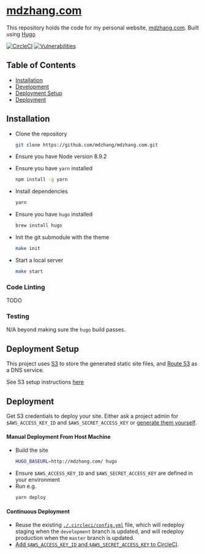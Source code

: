 # [mdzhang.com](http://mdzhang.com)

This repository holds the code for my personal website, [mdzhang.com](http://mdzhang.com). Built using [Hugo](https://gohugo.io/)

[![CircleCI](https://circleci.com/gh/mdzhang/mdzhang.com.svg?style=shield)](https://circleci.com/gh/mdzhang/mdzhang.com)
[![Vulnerabilities](https://snyk.io/test/github/mdzhang/mdzhang.com/badge.svg)](https://snyk.io/test/github/mdzhang/mdzhang.com)

## Table of Contents

* [Installation](#installation)
* [Development](#development)
* [Deployment Setup](#deployment-setup)
* [Deployment](#deployment)

## Installation

* Clone the repository
    ```sh
    git clone https://github.com/mdzhang/mdzhang.com.git
    ```

* Ensure you have Node version 8.9.2

* Ensure you have `yarn` installed
    ```sh
    npm install -g yarn
    ```

* Install dependencies
    ```sh
    yarn
    ```

* Ensure you have `hugo` installed
    ```sh
    brew install hugo
    ```

* Init the git submodule with the theme
    ```sh
    make init
    ```

* Start a local server
    ```sh
    make start
    ```

### Code Linting

TODO

### Testing

N/A beyond making sure the `hugo` build passes.

## Deployment Setup

This project uses [S3](https://aws.amazon.com/s3/) to store the generated static site files, and [Route 53](https://aws.amazon.com/route53/) as a DNS service.

See S3 setup instructions [here](http://docs.aws.amazon.com/AmazonS3/latest/dev/website-hosting-custom-domain-walkthrough.html)

## Deployment

Get S3 credentials to deploy your site. Either ask a project admin for `$AWS_ACCESS_KEY_ID` and `$AWS_SECRET_ACCESS_KEY` or [generate them yourself](http://docs.aws.amazon.com/IAM/latest/UserGuide/id_credentials_access-keys.html#Using_CreateAccessKey).

#### Manual Deployment From Host Machine

* Build the site
    ```sh
    HUGO_BASEURL=http://mdzhang.com/ hugo
    ```
* Ensure `$AWS_ACCESS_KEY_ID` and `$AWS_SECRET_ACCESS_KEY` are defined in your environment
* Run e.g.
    ```sh
    yarn deploy
    ```

#### Continuous Deployment

* Reuse the existing [`./.circleci/config.yml`](./.circleci/config.yml) file, which will redeploy staging when the `development` branch is updated, and will redeploy production when the `master` branch is updated.
* [Add `$AWS_ACCESS_KEY_ID` and `$AWS_SECRET_ACCESS_KEY` to CircleCI](https://circleci.com/docs/environment-variables/#setting-environment-variables-for-all-commands-without-adding-them-to-git
).
